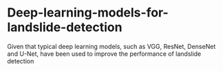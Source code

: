 # Deep-learning-models-for-landslide-detection
Given that typical deep learning models, such as VGG, ResNet, DenseNet and U-Net, have been used to improve the performance of landslide detection
